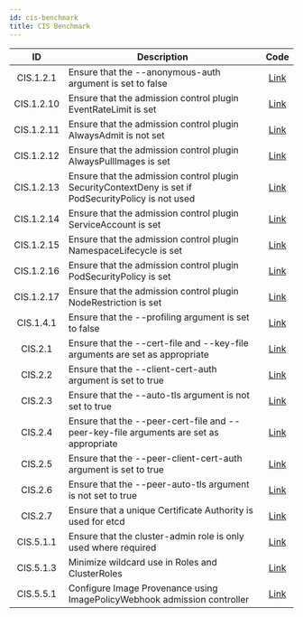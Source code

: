 ```yaml
---
id: cis-benchmark
title: CIS Benchmark
---
```


| ID | Description | Code |
|:--:| ----------- |:----:|
| CIS.1.2.1  | Ensure that the --anonymous-auth argument is set to false | [Link](https://github.com/raspbernetes/k8s-security-policies/blob/master/policies/CIS.1.2.1/CIS.1.2.1.rego) |
| CIS.1.2.10 | Ensure that the admission control plugin EventRateLimit is set | [Link](https://github.com/raspbernetes/k8s-security-policies/blob/master/policies/CIS.1.2.10/CIS.1.2.10.rego) |
| CIS.1.2.11 | Ensure that the admission control plugin AlwaysAdmit is not set | [Link](https://github.com/raspbernetes/k8s-security-policies/blob/master/policies/CIS.1.2.11/CIS.1.2.11.rego) |
| CIS.1.2.12 | Ensure that the admission control plugin AlwaysPullImages is set| [Link](https://github.com/raspbernetes/k8s-security-policies/blob/master/policies/CIS.1.2.12/CIS.1.2.12.rego) |
| CIS.1.2.13 | Ensure that the admission control plugin SecurityContextDeny is set if PodSecurityPolicy is not used | [Link](https://github.com/raspbernetes/k8s-security-policies/blob/master/policies/CIS.1.2.13/CIS.1.2.13.rego) |
| CIS.1.2.14 | Ensure that the admission control plugin ServiceAccount is set| [Link](https://github.com/raspbernetes/k8s-security-policies/blob/master/policies/CIS.1.2.14/CIS.1.2.14.rego) |
| CIS.1.2.15 | Ensure that the admission control plugin NamespaceLifecycle is set | [Link](https://github.com/raspbernetes/k8s-security-policies/blob/master/policies/CIS.1.2.15/CIS.1.2.15.rego) |
| CIS.1.2.16 | Ensure that the admission control plugin PodSecurityPolicy is set| [Link](https://github.com/raspbernetes/k8s-security-policies/blob/master/policies/CIS.1.2.16/CIS.1.2.16.rego) |
| CIS.1.2.17 | Ensure that the admission control plugin NodeRestriction is set| [Link](https://github.com/raspbernetes/k8s-security-policies/blob/master/policies/CIS.1.2.17/CIS.1.2.17.rego) |
| CIS.1.4.1 | Ensure that the --profiling argument is set to false | [Link](https://github.com/raspbernetes/k8s-security-policies/blob/master/policies/CIS.1.4.1/CIS.1.4.1.rego) |
| CIS.2.1 | Ensure that the --cert-file and --key-file arguments are set as appropriate | [Link](https://github.com/raspbernetes/k8s-security-policies/blob/master/policies/CIS.2.1/CIS.2.1.rego) |
| CIS.2.2 | Ensure that the --client-cert-auth argument is set to true | [Link](https://github.com/raspbernetes/k8s-security-policies/blob/master/policies/CIS.2.2/CIS.2.2.rego) |
| CIS.2.3 | Ensure that the --auto-tls argument is not set to true | [Link](https://github.com/raspbernetes/k8s-security-policies/blob/master/policies/CIS.2.3/CIS.2.3.rego) |
| CIS.2.4 | Ensure that the --peer-cert-file and --peer-key-file arguments are set as appropriate | [Link](https://github.com/raspbernetes/k8s-security-policies/blob/master/policies/CIS.2.4/CIS.2.4.rego) |
| CIS.2.5 | Ensure that the --peer-client-cert-auth argument is set to true | [Link](https://github.com/raspbernetes/k8s-security-policies/blob/master/policies/CIS.2.5/CIS.2.5.rego) |
| CIS.2.6 | Ensure that the --peer-auto-tls argument is not set to true | [Link](https://github.com/raspbernetes/k8s-security-policies/blob/master/policies/CIS.2.6/CIS.2.6.rego) |
| CIS.2.7 | Ensure that a unique Certificate Authority is used for etcd | [Link](https://github.com/raspbernetes/k8s-security-policies/blob/master/policies/CIS.2.7/CIS.2.7.rego) |
| CIS.5.1.1 | Ensure that the cluster-admin role is only used where required | [Link](https://github.com/raspbernetes/k8s-security-policies/blob/master/policies/CIS.5.1.1/CIS.5.1.1.rego) |
| CIS.5.1.3 | Minimize wildcard use in Roles and ClusterRoles  | [Link](https://github.com/raspbernetes/k8s-security-policies/blob/master/policies/CIS.5.1.3/CIS.5.1.3.rego) |
| CIS.5.5.1 | Configure Image Provenance using ImagePolicyWebhook admission controller | [Link](https://github.com/raspbernetes/k8s-security-policies/blob/master/policies/CIS.5.5.1/CIS.5.5.1.rego) |
